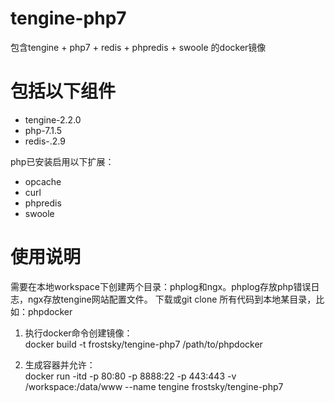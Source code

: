 # tengine-php7
包含tengine + php7 + redis + phpredis + swoole 的docker镜像 

# 包括以下组件   
- tengine-2.2.0   
- php-7.1.5    
- redis-.2.9   

php已安装启用以下扩展：    
- opcache    
- curl   
- phpredis   
- swoole    

# 使用说明
需要在本地workspace下创建两个目录：phplog和ngx。phplog存放php错误日志，ngx存放tengine网站配置文件。
下载或git clone 所有代码到本地某目录，比如：phpdocker    

1. 执行docker命令创建镜像：   
docker build -t frostsky/tengine-php7 /path/to/phpdocker     

2. 生成容器并允许：     
docker run -itd -p 80:80 -p 8888:22 -p 443:443 -v /workspace:/data/www --name tengine frostsky/tengine-php7

